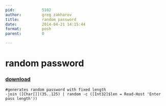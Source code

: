 ```yaml
---
pid:            5102
author:         greg zakharov
title:          random password
date:           2014-04-21 14:15:44
format:         posh
parent:         0

---
```


# random password

### [download](//scripts/5102.ps1)



```posh
#generates random password with fixed length
-join ([Char[]](35..125) | random -c ([Int32]$len = Read-Host 'Enter pass length'))
```
